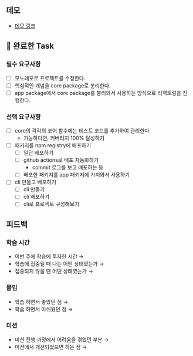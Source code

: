 ## 데모

<!-- 배포한 링크(github pages)를 첨부해주세요 -->
- [데모 링크]()

## 🎯 완료한 Task

### 필수 요구사항

- [ ]  모노레포로 프로젝트를 수정한다.
- [ ]  핵심적인 개념을 core package로 분리한다.
- [ ]  app package에서 core package를 불러와서 사용하는 방식으로 리팩토링을 진행한다.

### 선택 요구사항

- [ ]  core의 각각의 코어 함수에는 테스트 코드를 추가하여 관리한다.
    - 가능하다면, 커버리지 100% 달성하기
- [ ]  패키지를 npm registry에 배포하기
    - [ ]  일단 배포하기
    - [ ]  github actions로 배포 자동화하기
        - commit 로그를 보고 배포하는 등
    - [ ]  배포한 패키지를 app 패키지에 가져와서 사용하기
- [ ]  cli 만들고 배포하기
    - [ ]  cli 만들기
    - [ ]  cli 배포하기
    - [ ]  cli로 프로젝트 구성해보기

## 피드백

### 학습 시간
- 이번 주에 학습에 투자한 시간 → 
- 학습에 집중될 때 나는 어떤 상태였는가 → 
- 집중되지 않을 땐 어떤 상태였는가 → 

### 몰입
- 학습 하면서 좋았던 점 → 
- 학습 하면서 아쉬웠던 점 →

### 미션
- 미션 진행 과정에서 어려움을 겪었던 부분 → 
- 미션에서 개선되었으면 하는 점 → 
